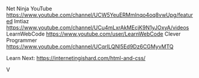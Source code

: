 Net Ninja YouTube
https://www.youtube.com/channel/UCW5YeuERMmlnqo4oq8vwUpg/featured
Imtiaz
https://www.youtube.com/channel/UCu4mLxrAkMEcjK9N1yJOxyA/videos
LearnWebCode
https://www.youtube.com/user/LearnWebCode
Clever Programmer
https://www.youtube.com/channel/UCqrILQNl5Ed9Dz6CGMyvMTQ

Learn Next:
https://internetingishard.com/html-and-css/

V
